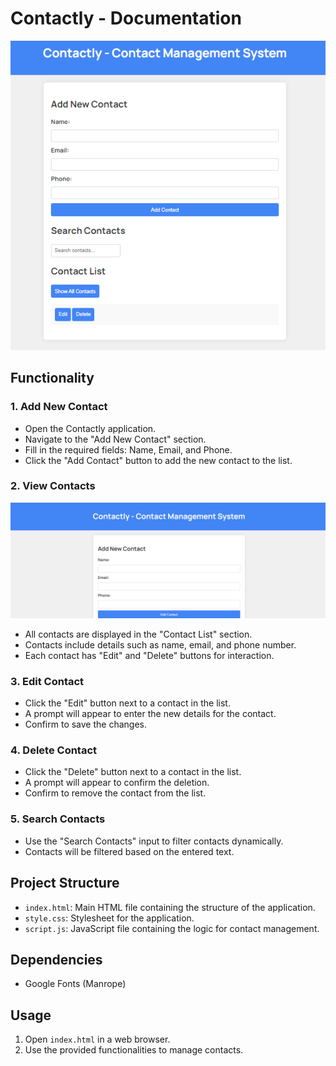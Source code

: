 # Contactly - Documentation


![Alt text](<Project Page.png>)
## Functionality

### 1. Add New Contact

- Open the Contactly application.
- Navigate to the "Add New Contact" section.
- Fill in the required fields: Name, Email, and Phone.
- Click the "Add Contact" button to add the new contact to the list.


### 2. View Contacts

![Alt text](<Contact Form.png>)
- All contacts are displayed in the "Contact List" section.
- Contacts include details such as name, email, and phone number.
- Each contact has "Edit" and "Delete" buttons for interaction.

### 3. Edit Contact

- Click the "Edit" button next to a contact in the list.
- A prompt will appear to enter the new details for the contact.
- Confirm to save the changes.

### 4. Delete Contact

- Click the "Delete" button next to a contact in the list.
- A prompt will appear to confirm the deletion.
- Confirm to remove the contact from the list.

### 5. Search Contacts

- Use the "Search Contacts" input to filter contacts dynamically.
- Contacts will be filtered based on the entered text.

## Project Structure

- `index.html`: Main HTML file containing the structure of the application.
- `style.css`: Stylesheet for the application.
- `script.js`: JavaScript file containing the logic for contact management.

## Dependencies

- Google Fonts (Manrope)

## Usage

1. Open `index.html` in a web browser.
2. Use the provided functionalities to manage contacts.

